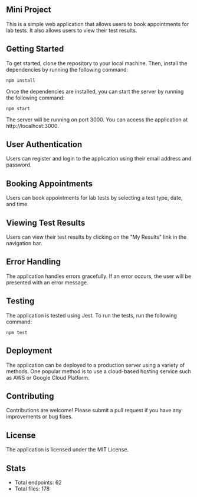 ## Mini Project

This is a simple web application that allows users to book appointments for lab tests. It also allows users to view their test results.

## Getting Started

To get started, clone the repository to your local machine. Then, install the dependencies by running the following command:

```
npm install
```

Once the dependencies are installed, you can start the server by running the following command:

```
npm start
```

The server will be running on port 3000. You can access the application at http://localhost:3000.

## User Authentication

Users can register and login to the application using their email address and password.

## Booking Appointments

Users can book appointments for lab tests by selecting a test type, date, and time.

## Viewing Test Results

Users can view their test results by clicking on the "My Results" link in the navigation bar.

## Error Handling

The application handles errors gracefully. If an error occurs, the user will be presented with an error message.

## Testing

The application is tested using Jest. To run the tests, run the following command:

```
npm test
```

## Deployment

The application can be deployed to a production server using a variety of methods. One popular method is to use a cloud-based hosting service such as AWS or Google Cloud Platform.

## Contributing

Contributions are welcome! Please submit a pull request if you have any improvements or bug fixes.

## License

The application is licensed under the MIT License.

## Stats

- Total endpoints: 62
- Total files: 178